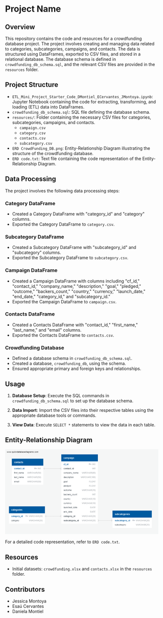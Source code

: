 # Project Name

## Overview

This repository contains the code and resources for a crowdfunding database project. The project involves creating and managing data related to categories, subcategories, campaigns, and contacts. The data is structured using DataFrames, exported to CSV files, and stored in a relational database. The database schema is defined in `crowdfunding_db_schema.sql`, and the relevant CSV files are provided in the `resources` folder.

## Project Structure

- `ETL_Mini_Project_Starter_Code_DMontiel_ECervantes_JMontoya.ipynb`: Jupyter Notebook containing the code for extracting, transforming, and loading (ETL) data into DataFrames.
- `crowdfunding_db_schema.sql`: SQL file defining the database schema.
- `resources/`: Folder containing the necessary CSV files for categories, subcategories, campaigns, and contacts.
  - `campaign.csv`
  - `category.csv`
  - `contacts.csv`
  - `subcategory.csv`
- `ERD CrowdFunding_DB.png`: Entity-Relationship Diagram illustrating the structure of the crowdfunding database.
- `ERD code.txt`: Text file containing the code representation of the Entity-Relationship Diagram.

## Data Processing

The project involves the following data processing steps:

### Category DataFrame

- Created a Category DataFrame with "category_id" and "category" columns.
- Exported the Category DataFrame to `category.csv`.

### Subcategory DataFrame

- Created a Subcategory DataFrame with "subcategory_id" and "subcategory" columns.
- Exported the Subcategory DataFrame to `subcategory.csv`.

### Campaign DataFrame

- Created a Campaign DataFrame with columns including "cf_id," "contact_id," "company_name," "description," "goal," "pledged," "outcome," "backers_count," "country," "currency," "launch_date," "end_date," "category_id," and "subcategory_id."
- Exported the Campaign DataFrame to `campaign.csv`.

### Contacts DataFrame

- Created a Contacts DataFrame with "contact_id," "first_name," "last_name," and "email" columns.
- Exported the Contacts DataFrame to `contacts.csv`.

### Crowdfunding Database

- Defined a database schema in `crowdfunding_db_schema.sql`.
- Created a database, `crowdfunding_db`, using the schema.
- Ensured appropriate primary and foreign keys and relationships.

## Usage

1. **Database Setup**: Execute the SQL commands in `crowdfunding_db_schema.sql` to set up the database schema.

2. **Data Import**: Import the CSV files into their respective tables using the appropriate database tools or commands.

3. **View Data**: Execute `SELECT *` statements to view the data in each table.

## Entity-Relationship Diagram

![ERD CrowdFunding_DB](ERD%20CrowdFunding_DB.png)

For a detailed code representation, refer to `ERD code.txt`.

## Resources

- Initial datasets: `crowdfunding.xlsx` and `contacts.xlsx` in the `resources` folder.

## Contributors

- Jessica Montoya
- Esaú Cervantes
- Daniela Montiel
